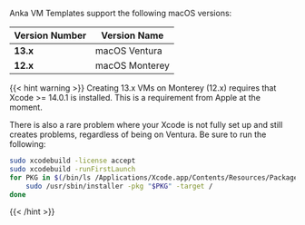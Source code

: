 ---
---

Anka VM Templates support the following macOS versions:

| Version Number | Version Name |
| --- | --- |
| **13.x** | macOS Ventura |
| **12.x** | macOS Monterey |

{{< hint warning >}}
Creating 13.x VMs on Monterey (12.x) requires that Xcode >= 14.0.1 is installed. This is a requirement from Apple at the moment.

There is also a rare problem where your Xcode is not fully set up and still creates problems, regardless of being on Ventura. Be sure to run the following:

```bash
sudo xcodebuild -license accept
sudo xcodebuild -runFirstLaunch
for PKG in $(/bin/ls /Applications/Xcode.app/Contents/Resources/Packages/*.pkg); do
    sudo /usr/sbin/installer -pkg "$PKG" -target /
done
```
{{< /hint >}}
